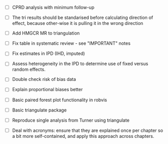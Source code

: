 - [ ] CPRD analysis with minimum follow-up
- [ ] The tri results should be standarised before calculating direction of effect, because other-wise it is pulling it in the wrong direction
- [ ] Add HMGCR MR to triangulation
- [ ] Fix table in systematic review - see "IMPORTANT" notes
- [ ] Fix estimates in IPD (IHD, imputed)
- [ ] Assess heterogeneity in the IPD to determine use of fixed versus random effects.
- [ ] Double check risk of bias data
- [ ] Explain proportional biases better
- [ ] Basic paired forest plot functionality in robvis
- [ ] Basic triangulate package
- [ ] Reproduce single analysis from Turner using triangulate
- [ ] Deal with acronyms: ensure that they are explained once per chapter so a bit more self-contained, and apply this approach across chapters.

